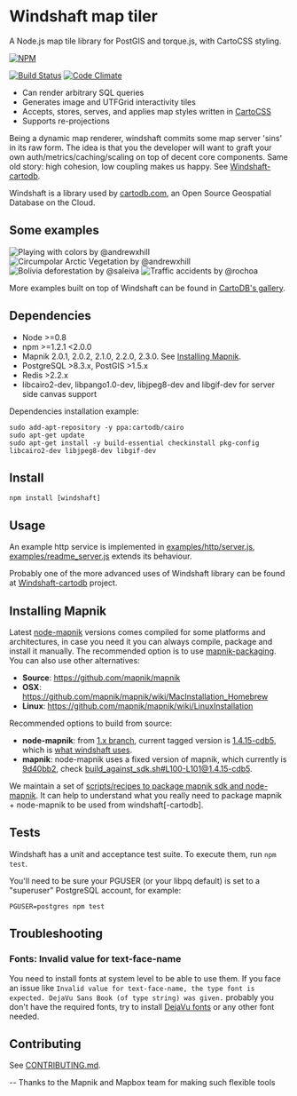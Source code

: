 Windshaft map tiler
===================

A Node.js map tile library for PostGIS and torque.js, with CartoCSS styling.

[![NPM](https://nodei.co/npm/windshaft.png?downloads=true&downloadRank=true)](https://nodei.co/npm/windshaft)

[![Build Status](https://travis-ci.org/CartoDB/Windshaft.png?branch=master)](https://travis-ci.org/CartoDB/Windshaft)
[![Code Climate](https://codeclimate.com/github/CartoDB/Windshaft/badges/gpa.png)](https://codeclimate.com/github/CartoDB/Windshaft)

* Can render arbitrary SQL queries
* Generates image and UTFGrid interactivity tiles
* Accepts, stores, serves, and applies map styles written in [CartoCSS](https://github.com/mapbox/carto/blob/master/docs/latest.md)
* Supports re-projections

Being a dynamic map renderer, windshaft commits some map server 'sins' in
its raw form. The idea is that you the developer will want to graft your
own auth/metrics/caching/scaling on top of decent core components. Same
old story: high cohesion, low coupling makes us happy.
See [Windshaft-cartodb](https://github.com/CartoDB/Windshaft-cartodb).

Windshaft is a library used by [cartodb.com](https://cartodb.com/),
an Open Source Geospatial Database on the Cloud.


Some examples
-------------
![Playing with colors by @andrewxhill](https://github.com/CartoDB/Windshaft/raw/master/examples/images/screen_0.png) ![Circumpolar Arctic Vegetation by @andrewxhill](https://github.com/CartoDB/Windshaft/raw/master/examples/images/screen_1.png)
![Bolivia deforestation by @saleiva](https://github.com/CartoDB/Windshaft/raw/master/examples/images/screen_2.png) ![Traffic accidents by @rochoa](https://github.com/CartoDB/Windshaft/raw/master/examples/images/screen_3.png)

More examples built on top of Windshaft can be found in [CartoDB's gallery](http://cartodb.com/gallery/).


Dependencies
------------
* Node >=0.8
* npm >=1.2.1 <2.0.0
* Mapnik 2.0.1, 2.0.2, 2.1.0, 2.2.0, 2.3.0. See [Installing Mapnik](#installing-mapnik).
* PostgreSQL >8.3.x, PostGIS >1.5.x
* Redis >2.2.x
* libcairo2-dev, libpango1.0-dev, libjpeg8-dev and libgif-dev for server side canvas support

Dependencies installation example:

```shell
sudo add-apt-repository -y ppa:cartodb/cairo
sudo apt-get update
sudo apt-get install -y build-essential checkinstall pkg-config libcairo2-dev libjpeg8-dev libgif-dev
```

Install
-------
```
npm install [windshaft]
```


Usage
-----

An example http service is implemented in [examples/http/server.js](examples/http/server.js),
[examples/readme_server.js](examples/readme_server.js) extends its behaviour.

Probably one of the more advanced uses of Windshaft library can be found at
[Windshaft-cartodb](https://github.com/CartoDB/Windshaft-cartodb) project.


Installing Mapnik
-----------------

Latest [node-mapnik](https://github.com/mapnik/node-mapnik) versions comes
compiled for some platforms and architectures, in case you need it you can
always compile, package and install it manually. The recommended option is
to use [mapnik-packaging](https://github.com/mapnik/mapnik-packaging). You
can also use other alternatives:

 - **Source**: https://github.com/mapnik/mapnik
 - **OSX**: https://github.com/mapnik/mapnik/wiki/MacInstallation_Homebrew
 - **Linux**: https://github.com/mapnik/mapnik/wiki/LinuxInstallation

Recommended options to build from source:

 - **node-mapnik**: from [1.x branch](https://github.com/CartoDB/node-mapnik/tree/1.x), current tagged version is
 [1.4.15-cdb5](https://github.com/CartoDB/node-mapnik/tree/1.4.15-cdb5), which is
 [what windshaft uses](https://github.com/CartoDB/Windshaft/blob/1.5.0/package.json#L31).
 - **mapnik**: node-mapnik uses a fixed version of mapnik, which currently is
 [9d40bb2](https://github.com/CartoDB/mapnik/commit/9d40bb2), check
 [build_against_sdk.sh#L100-L101@1.4.15-cdb5](https://github.com/CartoDB/node-mapnik/blob/1.4.15-cdb5/scripts/build_against_sdk.sh#L100-L101).

We maintain a set of [scripts/recipes to package mapnik sdk and node-mapnik](https://github.com/CartoDB/node-mapnik-packaging-recipes).
It can help to understand what you really need to package mapnik + node-mapnik to be used from windshaft[-cartodb].

Tests
-----

Windshaft has a unit and acceptance test suite.
To execute them, run `npm test`.

You'll need to be sure your PGUSER (or your libpq default) is
set to a "superuser" PostgreSQL account, for example:

```shell
PGUSER=postgres npm test
```


Troubleshooting
---------------

### Fonts: Invalid value for text-face-name

You need to install fonts at system level to be able to use them. If you face an issue like `Invalid value for
text-face-name, the type font is expected. DejaVu Sans Book (of type string) was given.` probably you don't have the
required fonts, try to install [DejaVu fonts](http://dejavu-fonts.org/wiki/Download) or any other font needed.

Contributing
------------

See [CONTRIBUTING.md](CONTRIBUTING.md).


--
Thanks to the Mapnik and Mapbox team for making such flexible tools
